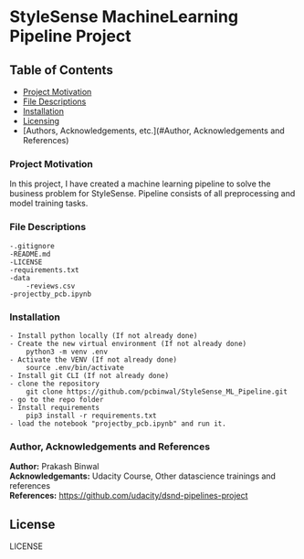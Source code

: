 # StyleSense MachineLearning Pipeline Project

## Table of Contents
 * [Project Motivation](#project-motivation)
 * [File Descriptions](#file-descriptions)
 * [Installation](#Installation)
 * [Licensing](#License) 
 * [Authors, Acknowledgements, etc.](#Author, Acknowledgements and References)

 ### Project Motivation
In this project, I have created a machine learning pipeline to solve the business problem for StyleSense. Pipeline consists of all preprocessing and model training tasks. 

### File Descriptions
```
-.gitignore
-README.md  
-LICENSE   
-requirements.txt    
-data    
    -reviews.csv     
-projectby_pcb.ipynb
```
### Installation
```
- Install python locally (If not already done)
- Create the new virtual environment (If not already done)
    python3 -m venv .env
- Activate the VENV (If not already done)
    source .env/bin/activate
- Install git CLI (If not already done)
- clone the repository
    git clone https://github.com/pcbinwal/StyleSense_ML_Pipeline.git
- go to the repo folder
- Install requirements
    pip3 install -r requirements.txt
- load the notebook "projectby_pcb.ipynb" and run it. 
```

### Author, Acknowledgements and References
**Author:** Prakash Binwal  
**Acknowledgemants:** Udacity Course, Other datascience trainings and references  
**References:** https://github.com/udacity/dsnd-pipelines-project

## License
LICENSE
